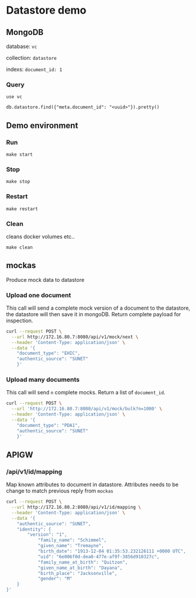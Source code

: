 # Datastore demo
## MongoDB
database: `vc`

collection: `datastore`

indexs: `document_id: 1`

### Query
`use vc`

`db.datastore.find({"meta.document_id": "<uuid>"}).pretty()`

## Demo environment
### Run
`make start`

### Stop
`make stop`

### Restart
`make restart`

### Clean
cleans docker volumes etc..

`make clean`

## mockas
Produce mock data to datastore

### Upload one document
This call will send a complete mock version of a document to the datastore, the datastore will then save it in mongoDB. Return complete payload for inspection.

```bash
curl --request POST \
  --url http://172.16.80.7:8080/api/v1/mock/next \
  --header 'Content-Type: application/json' \
  --data '{
	"document_type": "EHIC",
	"authentic_source": "SUNET"
    }'
```

### Upload many documents
This call will send `n` complete mocks. Return a list of `document_id`.

```bash
curl --request POST \
  --url 'http://172.16.80.7:8080/api/v1/mock/bulk?n=1000' \
  --header 'Content-Type: application/json' \
  --data '{
	"document_type": "PDA1",
	"authentic_source": "SUNET"
    }'
```

## APIGW
### /api/v1/id/mapping
Map known attributes to document in datastore. Attributes needs to be change to match previous reply from `mockas`

```bash
curl --request POST \
  --url http://172.16.80.2:8080/api/v1/id/mapping \
  --header 'Content-Type: application/json' \
  --data '{
	"authentic_source": "SUNET",
	"identity": {
		"version": "1",
			"family_name": "Schimmel",
			"given_name": "Tremayne",
			"birth_date": "1913-12-04 01:35:53.232126111 +0000 UTC",
			"uid": "6e006f0d-dea0-477e-af9f-3856d910327c",
			"family_name_at_birth": "Quitzon",
			"given_name_at_birth": "Dayana",
			"birth_place": "Jacksonville",
			"gender": "M"
	}
}'
```